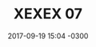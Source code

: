 ---
layout: daily
title:  "XEXEX 07"
date:   2017-09-19 15:04 -0300
slug: exex_07
places: 
    - reality
persons: 
    - pablo 
    - cuteslug
    - ghosts
themes: 
    - sadness tornado fluorescent
---